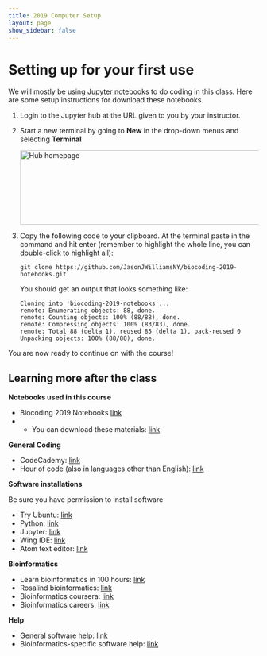 ```yaml
---
title: 2019 Computer Setup
layout: page
show_sidebar: false
---
```



# Setting up for your first use

We will mostly be using [Jupyter notebooks](https://jupyter.org/) to do coding
in this class. Here are some setup instructions for download these notebooks.

1. Login to the Jupyter hub at the URL given to you by your instructor.

2. Start a new terminal by going to **New** in the drop-down menus and selecting
   **Terminal**

   <img src="../img/hubhomepage.png" alt="Hub homepage" style="width:600px;height:150px;">

3. Copy the following code to your clipboard. At the terminal paste in the
   command and hit enter (remember to highlight the whole line, you
   can double-click to highlight all):

      ```
      git clone https://github.com/JasonJWilliamsNY/biocoding-2019-notebooks.git
      ```

    You should get an output that looks something like:

    ```
    Cloning into 'biocoding-2019-notebooks'...
    remote: Enumerating objects: 88, done.
    remote: Counting objects: 100% (88/88), done.
    remote: Compressing objects: 100% (83/83), done.
    remote: Total 88 (delta 1), reused 85 (delta 1), pack-reused 0
    Unpacking objects: 100% (88/88), done.
    ```

You are now ready to continue on with the course!


## Learning more after the class

   **Notebooks used in this course**
   - Biocoding 2019 Notebooks [link](https://github.com/JasonJWilliamsNY/biocoding-2019-notebooks)
   - - You can download these materials: [link](https://github.com/JasonJWilliamsNY/biocoding-2019-notebooks/archive/master.zip)

   **General Coding**

   - CodeCademy: [link](https://www.codecademy.com/)
   - Hour of code (also in languages other than English): [link](https://code.org/learn)

   **Software installations**

   Be sure you have permission to install software

   - Try Ubuntu: [link](https://tutorials.ubuntu.com/tutorial/try-ubuntu-before-you-install#0)
   - Python: [link](https://www.python.org/downloads/)
   - Jupyter: [link](https://jupyter.org/)
   - Wing IDE: [link](https://wingware.com/)
   - Atom text editor: [link](https://atom.io/)

   **Bioinformatics**

   - Learn bioinformatics in 100 hours: [link](https://www.biostarhandbook.com/edu/course/1/)
   - Rosalind bioinformatics: [link](http://rosalind.info/about/)
   - Bioinformatics coursera: [link](https://www.coursera.org/learn/bioinformatics)
   - Bioinformatics careers: [link](https://www.iscb.org/bioinformatics-resources-for-high-schools/careers-in-bioinformatics)

   **Help**

   - General software help: [link](https://stackoverflow.com/)
   - Bioinformatics-specific software help: [link](https://www.biostars.org/)
